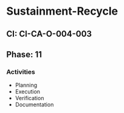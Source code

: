 # Sustainment-Recycle

## CI: CI-CA-O-004-003
## Phase: 11

### Activities
- Planning
- Execution
- Verification
- Documentation
